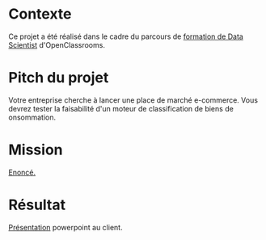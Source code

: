 # Contexte
Ce projet a été réalisé dans le cadre du parcours de [formation de Data Scientist](https://openclassrooms.com/fr/paths/164-data-scientist) d'OpenClassrooms.

# Pitch du projet
Votre entreprise cherche à lancer une place de marché e-commerce. Vous devrez tester la faisabilité d'un moteur de classification de biens de onsommation.

# Mission
[Enoncé.](https://github.com/JM-JO/OpenClassrooms-Projet-6---Partitionnement-image-et-texte/blob/main/Mission.pdf)

# Résultat
[Présentation](https://github.com/JM-JO/OpenClassrooms-Projet-6---Partitionnement-image-et-texte/blob/main/Pr%C3%A9sentation.pdf) powerpoint au client.
